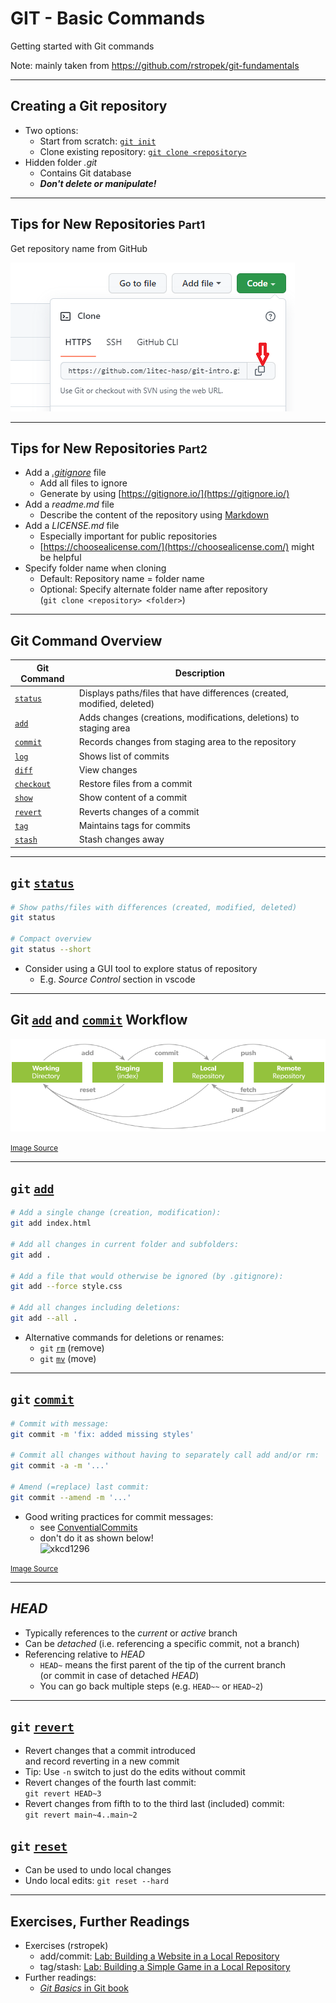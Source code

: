 # GIT - Basic Commands

Getting started with Git commands

Note:
mainly taken from <https://github.com/rstropek/git-fundamentals>

---

## Creating a Git repository

- Two options:
  - Start from scratch: [`git init`](https://git-scm.com/docs/git-init)
  - Clone existing repository: [`git clone <repository>`](https://git-scm.com/docs/git-clone)
- Hidden folder *.git*
  - Contains Git database
  - ***Don't delete or manipulate!***

---

## Tips for New Repositories <small>Part1</small>

Get repository name from GitHub

![GitHub get repository name](./img/github-get-repo.png)

---

## Tips for New Repositories <small>Part2</small>

- Add a [*.gitignore*](https://git-scm.com/docs/gitignore) file
  - Add all files to ignore
  - Generate by using [https://gitignore.io/](https://gitignore.io/)
- Add a *readme.md* file
  - Describe the content of the repository using [Markdown](https://en.wikipedia.org/wiki/Markdown)
- Add a *LICENSE.md* file
  - Especially important for public repositories
  - [https://choosealicense.com/](https://choosealicense.com/) might be helpful
- Specify folder name when cloning
  - Default: Repository name = folder name
  - Optional: Specify alternate folder name after repository<br>(`git clone <repository> <folder>`)

---

## Git Command Overview

| Git Command                                         | Description                                                             |
| --------------------------------------------------- | ----------------------------------------------------------------------- |
| [`status`](https://git-scm.com/docs/git-status)     | Displays paths/files that have differences (created, modified, deleted) |
| [`add`](https://git-scm.com/docs/git-add)           | Adds changes (creations, modifications, deletions) to staging area      |
| [`commit`](https://git-scm.com/docs/git-commit)     | Records changes from staging area to the repository                     |
| [`log`](https://git-scm.com/docs/git-log)           | Shows list of commits                                                   |
| [`diff`](https://git-scm.com/docs/git-diff)         | View changes                                                            |
| [`checkout`](https://git-scm.com/docs/git-checkout) | Restore files from a commit                                             |
| [`show`](https://git-scm.com/docs/git-show)         | Show content of a commit                                                |
| [`revert`](https://git-scm.com/docs/git-revert)     | Reverts changes of a commit                                             |
| [`tag`](https://git-scm.com/docs/git-tag)           | Maintains tags for commits                                              |
| [`stash`](https://git-scm.com/docs/git-stash)       | Stash changes away                                                      |

---

## `git` [`status`](https://git-scm.com/docs/git-status)

```bash
# Show paths/files with differences (created, modified, deleted)
git status

# Compact overview
git status --short
```

- Consider using a GUI tool to explore status of repository
  - E.g. *Source Control* section in vscode

---

## Git [`add`](https://git-scm.com/docs/git-add) and [`commit`](https://git-scm.com/docs/git-commit) Workflow

![workflow](img/git-state-diagram_(c)JREBEL.png)

<small>[Image Source](https://www.jrebel.com/blog/git-cheat-sheet)</small>

---

## `git` [`add`](https://git-scm.com/docs/git-add)

```bash
# Add a single change (creation, modification):
git add index.html

# Add all changes in current folder and subfolders:
git add .

# Add a file that would otherwise be ignored (by .gitignore):
git add --force style.css

# Add all changes including deletions: 
git add --all .

```

- Alternative commands for deletions or renames:
  - `git` [`rm`](https://git-scm.com/docs/git-rm) (remove)
  - `git` [`mv`](https://git-scm.com/docs/git-mv) (move)

---

## `git` [`commit`](https://git-scm.com/docs/git-commit)

```bash
# Commit with message:
git commit -m 'fix: added missing styles'

# Commit all changes without having to separately call add and/or rm:
git commit -a -m '...'

# Amend (=replace) last commit:
git commit --amend -m '...'
```

- Good writing practices for commit messages:
  - see [ConventialCommits](https://www.conventionalcommits.org/en/v1.0.0/)
  - don't do it as shown below!<br>
    ![xkcd1296](https://imgs.xkcd.com/comics/git_commit.png)

<small>[Image Source](https://imgs.xkcd.com/comics/git_commit.png)</small>

---

## *HEAD*

- Typically references to the *current* or *active* branch
- Can be *detached* (i.e. referencing a specific commit, not a branch)
- Referencing relative to *HEAD*
  - `HEAD~` means the first parent of the tip of the current branch<br> (or commit in case of detached *HEAD*)
  - You can go back multiple steps (e.g. `HEAD~~` or `HEAD~2`)

---

## `git` [`revert`](https://git-scm.com/docs/git-revert)

- Revert changes that a commit introduced<br> and record reverting in a new commit
- Tip: Use `-n` switch to just do the edits without commit
- Revert changes of the fourth last commit:<br> `git revert HEAD~3`
- Revert changes from fifth to to the third last (included) commit:<br>
  `git revert main~4..main~2`

## `git` [`reset`](https://git-scm.com/docs/git-reset)

- Can be used to undo local changes
- Undo local edits: `git reset --hard`

---

## Exercises, Further Readings

- Exercises (rstropek)
  - add/commit: [Lab: Building a Website in a Local Repository](https://github.com/rstropek/git-fundamentals/blob/master/content/labs/0020-local-repo.md)
  - tag/stash: [Lab: Building a Simple Game in a Local Repository](https://github.com/rstropek/git-fundamentals/blob/master/content/labs/0030-tags-stashing.md)
- Further readings:
  - [*Git Basics* in Git book](https://git-scm.com/book/en/v2/Git-Basics-Getting-a-Git-Repository)
